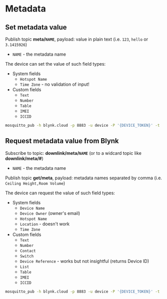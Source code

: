 # Metadata

## Set metadata value

Publish topic **meta/`NAME`**, payload: value in plain text (i.e. `123`, `hello` or `3.1415926`)

* `NAME` - the metadata name

The device can set the value of such field types:

* System fields
  * `Hotspot Name`
  * `Time Zone` - no validation of input!
* Custom fields
  * `Text`
  * `Number`
  * `Table`
  * `IMEI`
  * `ICCID`

```bash
mosquitto_pub -h blynk.cloud -p 8883 -u device -P '{DEVICE_TOKEN}' -t 'meta/Serial Number' -m '12345'
```

## Request metadata value from Blynk

Subscribe to topic: **downlink/meta/`NAME`** (or to a widcard topic like **downlink/meta/#**)

* `NAME` - the metadata name

Publish topic **get/meta**, payload: metadata names separated by comma (i.e. `Ceiling Height,Room Volume`)

The device can request the value of such field types:

* System fields
  * `Device Name`
  * `Device Owner` (owner's email)
  * `Hotspot Name`
  * `Location` - doesn't work
  * `Time Zone`
* Custom fields
  * `Text`
  * `Number`
  * `Contact`
  * `Switch`
  * `Device Reference` - works but not insightful (returns Device ID)
  * `List`
  * `Table`
  * `IMEI`
  * `ICCID`

```bash
mosquitto_pub -h blynk.cloud -p 8883 -u device -P '{DEVICE_TOKEN}' -t 'get/meta' -m 'Serial Number,Time Zone'
```
